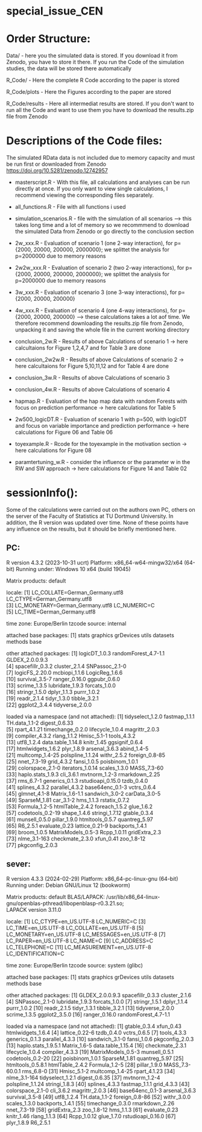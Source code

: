 # special_issue_CEN


# Order Structure:

Data/  - here you the simulated data is stored. If you download it from Zenodo, you have to store it there. 
          If you run the Code of the simulation studies, the data will be stored there automatically 

R_Code/  -  Here the complete R Code according to the paper is stored

R_Code/plots - Here the Figures according to the paper are stored

R_Code/results - Here all intermediat results are stored. If you don't want to run all the Code and want to use them you have to download the results.zip file
                  from Zenodo



# Descriptions of the Code files:

The simulated RData data is not included due to memory capacity and must be run first or downloaded 
  from Zenodo https://doi.org/10.5281/zenodo.12742957

- masterscript.R - With this file, all calculations and analyses can be run directly at once. 
                   If you only want to view single calculations, I recommend viewing the corresponding files separately.

- all_functions.R - File with all functions i used

- simulation_scenarios.R - file with the simulation of all scenarios 
    --> this takes long time and a lot of memory so we recommmend to download the simulated Data from Zenodo or 
        go directly to the conclusion section

- 2w_xxx.R - Evaluation of scenario 1 (one 2-way interaction), for p={2000, 20000, 200000, 2000000}; we splittet the analysis for
         p=2000000 due to memory reasons

- 2w2w_xxx.R - Evaluation of scenario 2 (two 2-way interactions), for p={2000, 20000, 200000, 2000000}; we splittet the analysis for
           p=2000000 due to memory reasons

- 3w_xxx.R - Evaluation of scenario 3 (one 3-way interactions), for p={2000, 20000, 200000}

- 4w_xxx.R - Evaluation of scenario 4 (one 4-way interactions), for p={2000, 20000, 200000}
      --> these calculations takes a lot aof time. We therefore recommend downloading the results.zip file from Zenodo, 
          unpacking it and saving the whole file in the current working directory

- conclusion_2w.R - Results of above Calculations of scenario 1 -> here calcultaions for Figure 1,2,4,7 and for Table 3 are done

- conclusion_2w2w.R - Results of above Calculations of scenario 2 -> here calcultaions for Figure 5,10,11,12 and for Table 4 are done

- conclusion_3w.R - Results of above Calculations of scenario 3 

- conclusion_4w.R - Results of above Calculations of scenario 4 

- hapmap.R - Evaluation of the hap map data with random Forests with focus on prediction performance  -> here calculations for Table 5

- 2w500_logicDT.R - Evaluation of scenario 1 with p=500, with logicDT and focus on variable 
                    importance and prediction performance -> here calculations for Figure 06 and Table 06
     
- toyexample.R - Rcode for the toyexample in the motivation section -> here calculations for Figure 08

- paramtertuning_w.R - consider the influence or the parameter w in the RW and SW approach -> here calculations for Figure 14 and Table 02


# sessionInfo():

Some of the calculations were carried out on the authors own PC, others on the server of the Faculty of Statistics at TU Dortmund University. 
In addition, the R version was updated over time. None of these points have any influence on the results, but it should be briefly mentioned here.

## PC:
R version 4.3.2 (2023-10-31 ucrt)
Platform: x86_64-w64-mingw32/x64 (64-bit)
Running under: Windows 10 x64 (build 19045)

Matrix products: default

locale:
[1] LC_COLLATE=German_Germany.utf8  LC_CTYPE=German_Germany.utf8   
[3] LC_MONETARY=German_Germany.utf8 LC_NUMERIC=C                   
[5] LC_TIME=German_Germany.utf8    

time zone: Europe/Berlin
tzcode source: internal

attached base packages:
[1] stats     graphics  grDevices utils     datasets  methods   base     

other attached packages:
 [1] logicDT_1.0.3        randomForest_4.7-1.1 GLDEX_2.0.0.9.3     
 [4] spacefillr_0.3.2     cluster_2.1.4        SNPassoc_2.1-0      
 [7] logicFS_2.20.0       mcbiopi_1.1.6        LogicReg_1.6.6      
[10] survival_3.5-7       ranger_0.16.0        ggpubr_0.6.0        
[13] scrime_1.3.5         lubridate_1.9.3      forcats_1.0.0       
[16] stringr_1.5.0        dplyr_1.1.3          purrr_1.0.2         
[19] readr_2.1.4          tidyr_1.3.0          tibble_3.2.1        
[22] ggplot2_3.4.4        tidyverse_2.0.0     

loaded via a namespace (and not attached):
 [1] tidyselect_1.2.0   fastmap_1.1.1      TH.data_1.1-2      digest_0.6.33     
 [5] rpart_4.1.21       timechange_0.2.0   lifecycle_1.0.4    magrittr_2.0.3    
 [9] compiler_4.3.2     rlang_1.1.2        Hmisc_5.1-1        tools_4.3.2       
[13] utf8_1.2.4         data.table_1.14.8  knitr_1.45         ggsignif_0.6.4    
[17] htmlwidgets_1.6.2  plyr_1.8.9         arsenal_3.6.3      abind_1.4-5       
[21] multcomp_1.4-25    polspline_1.1.24   withr_2.5.2        foreign_0.8-85    
[25] nnet_7.3-19        grid_4.3.2         fansi_1.0.5        poisbinom_1.0.1   
[29] colorspace_2.1-0   iterators_1.0.14   scales_1.3.0       MASS_7.3-60       
[33] haplo.stats_1.9.3  cli_3.6.1          mvtnorm_1.2-3      rmarkdown_2.25    
[37] rms_6.7-1          generics_0.1.3     rstudioapi_0.15.0  tzdb_0.4.0        
[41] splines_4.3.2      parallel_4.3.2     base64enc_0.1-3    vctrs_0.6.4       
[45] glmnet_4.1-8       Matrix_1.6-1.1     sandwich_3.0-2     carData_3.0-5     
[49] SparseM_1.81       car_3.1-2          hms_1.1.3          rstatix_0.7.2     
[53] Formula_1.2-5      htmlTable_2.4.2    foreach_1.5.2      glue_1.6.2        
[57] codetools_0.2-19   shape_1.4.6        stringi_1.7.12     gtable_0.3.4      
[61] munsell_0.5.0      pillar_1.9.0       htmltools_0.5.7    quantreg_5.97     
[65] R6_2.5.1           evaluate_0.23      lattice_0.21-9     backports_1.4.1   
[69] broom_1.0.5        MatrixModels_0.5-3 Rcpp_1.0.11        gridExtra_2.3     
[73] nlme_3.1-163       checkmate_2.3.0    xfun_0.41          zoo_1.8-12        
[77] pkgconfig_2.0.3


## sever:
R version 4.3.3 (2024-02-29)
Platform: x86_64-pc-linux-gnu (64-bit)
Running under: Debian GNU/Linux 12 (bookworm)

Matrix products: default
BLAS/LAPACK: /usr/lib/x86_64-linux-gnu/openblas-pthread/libopenblasp-r0.3.21.so;  
        LAPACK version 3.11.0

locale:
 [1] LC_CTYPE=en_US.UTF-8       LC_NUMERIC=C
 [3] LC_TIME=en_US.UTF-8        LC_COLLATE=en_US.UTF-8
 [5] LC_MONETARY=en_US.UTF-8    LC_MESSAGES=en_US.UTF-8
 [7] LC_PAPER=en_US.UTF-8       LC_NAME=C
 [9] LC_ADDRESS=C               LC_TELEPHONE=C
[11] LC_MEASUREMENT=en_US.UTF-8 LC_IDENTIFICATION=C

time zone: Europe/Berlin
tzcode source: system (glibc)

attached base packages:
[1] stats     graphics  grDevices utils     datasets  methods   base

other attached packages:
 [1] GLDEX_2.0.0.9.3      spacefillr_0.3.3     cluster_2.1.6
 [4] SNPassoc_2.1-0       lubridate_1.9.3      forcats_1.0.0
 [7] stringr_1.5.1        dplyr_1.1.4          purrr_1.0.2
[10] readr_2.1.5          tidyr_1.3.1          tibble_3.2.1
[13] tidyverse_2.0.0      scrime_1.3.5         ggplot2_3.5.0
[16] ranger_0.16.0        randomForest_4.7-1.1

loaded via a namespace (and not attached):
 [1] gtable_0.3.4        xfun_0.43           htmlwidgets_1.6.4
 [4] lattice_0.22-6      tzdb_0.4.0          vctrs_0.6.5
 [7] tools_4.3.3         generics_0.1.3      parallel_4.3.3
[10] sandwich_3.1-0      fansi_1.0.6         pkgconfig_2.0.3
[13] haplo.stats_1.9.5.1 Matrix_1.6-5        data.table_1.15.4
[16] checkmate_2.3.1     lifecycle_1.0.4     compiler_4.3.3
[19] MatrixModels_0.5-3  munsell_0.5.1       codetools_0.2-20
[22] poisbinom_1.0.1     SparseM_1.81        quantreg_5.97
[25] htmltools_0.5.8.1   htmlTable_2.4.2     Formula_1.2-5
[28] pillar_1.9.0        MASS_7.3-60.0.1     rms_6.8-0
[31] Hmisc_5.1-2         multcomp_1.4-25     rpart_4.1.23
[34] nlme_3.1-164        tidyselect_1.2.1    digest_0.6.35
[37] mvtnorm_1.2-4       polspline_1.1.24    stringi_1.8.3
[40] splines_4.3.3       fastmap_1.1.1       grid_4.3.3
[43] colorspace_2.1-0    cli_3.6.2           magrittr_2.0.3
[46] base64enc_0.1-3     arsenal_3.6.3       survival_3.5-8
[49] utf8_1.2.4          TH.data_1.1-2       foreign_0.8-86
[52] withr_3.0.0         scales_1.3.0        backports_1.4.1
[55] timechange_0.3.0    rmarkdown_2.26      nnet_7.3-19
[58] gridExtra_2.3       zoo_1.8-12          hms_1.1.3
[61] evaluate_0.23       knitr_1.46          rlang_1.1.3
[64] Rcpp_1.0.12         glue_1.7.0          rstudioapi_0.16.0
[67] plyr_1.8.9          R6_2.5.1
